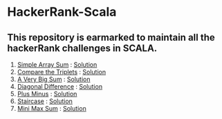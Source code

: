 # HackerRank-Scala

## This repository is earmarked to maintain all the hackerRank challenges in SCALA. 

1. [Simple Array Sum](https://www.hackerrank.com/challenges/simple-array-sum/problem) : [Solution](https://github.com/Atheros167/HackerRank-Scala/blob/master/Simple%20Array%20Sum.scala)
2. [Compare the Triplets](https://www.hackerrank.com/challenges/compare-the-triplets/problem) : [Solution](https://github.com/Atheros167/HackerRank-Scala/blob/master/Compare%20the%20triplets.scala)
3. [A Very Big Sum](https://www.hackerrank.com/challenges/a-very-big-sum/problem) : [Solution](https://github.com/Atheros167/HackerRank-Scala/blob/master/aVeryBigSum.scala)
4. [Diagonal Difference](https://www.hackerrank.com/challenges/diagonal-difference/problem) : [Solution](https://github.com/Atheros167/HackerRank-Scala/blob/master/Diagonal_difference.scala)
5. [Plus Minus](https://www.hackerrank.com/challenges/plus-minus/problem) : [Solution](https://github.com/Atheros167/HackerRank-Scala/blob/master/plus_minus.scala)
6. [Staircase](https://www.hackerrank.com/challenges/staircase/problem) : [Solution](https://github.com/Atheros167/HackerRank-Scala/blob/master/staircase.scala)
7. [Mini Max Sum](https://www.hackerrank.com/challenges/mini-max-sum/problem) : [Solution](https://github.com/Atheros167/HackerRank-Scala/blob/master/mini-max%20sum.scala)

